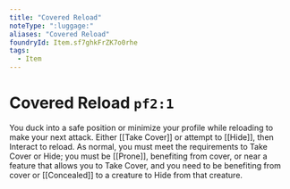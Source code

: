 ```yaml
---
title: "Covered Reload"
noteType: ":luggage:"
aliases: "Covered Reload"
foundryId: Item.sf7ghkFrZK7o0rhe
tags:
  - Item
---
```


# Covered Reload `pf2:1`

You duck into a safe position or minimize your profile while reloading to make your next attack. Either [[Take Cover]] or attempt to [[Hide]], then Interact to reload. As normal, you must meet the requirements to Take Cover or Hide; you must be [[Prone]], benefiting from cover, or near a feature that allows you to Take Cover, and you need to be benefiting from cover or [[Concealed]] to a creature to Hide from that creature.
